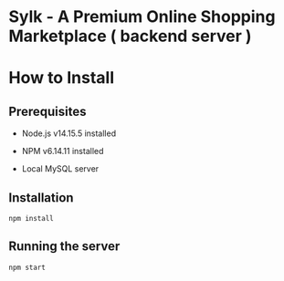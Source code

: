 # Sylk - A Premium Online Shopping Marketplace ( backend server )

# How to Install

## Prerequisites

- Node.js v14.15.5 installed

- NPM v6.14.11 installed

- Local MySQL server

## Installation

```javscript
npm install
```

## Running the server

```javascript
npm start
```
